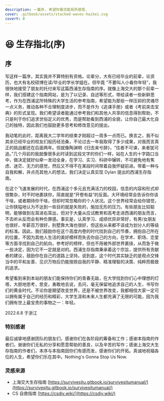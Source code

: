 ```yaml
---
description: 一篇序, 希望你看完能有所感悟.
cover: .gitbook/assets/stacked-waves-haikei.svg
coverY: 0
---
```


# 😆 生存指北(序)

## 序

写这样一篇序，其实我并不算特别有资格。论辈分，大有已经毕业的前辈，论资历，也大有名校硕博在读/毕业的学长学姐在。但毕竟 “不要叫人小看你年轻”，我很快地接受了朋友的托付来写这篇西浦生存指南的序。就像上海交大的那个前辈一样，我们搭建这个指南网站，是为了以记录、自述等形式，带给读者一些新鲜思考，作为在西浦这所特殊的大学生活的参考指南，希望能为那些一样压抑的灵魂尽一点义务，推动各种不合理制度进步，而不是作为《逃课手册》或者《考前突击宝典》的形式呈现。我们希望读者能通过参考我们和其他人共享的信息得到帮助，不只是利于你们追求世俗定义的优秀，而是帮助看到西浦的全貌，让你自己最大化自己的独特，因此我们也鼓励更多思考和修改意见的提出。

我动笔的此时，距离我大二学年的结束才刚超过一周多一点而已。换言之，我不似其余已经毕业的校友们般历经沧桑，不论过去一年我取得了多少成果，对我而言真正的挑战都还在后面两年。但就像陶渊明《归去来兮辞》，“往者不可谏，来者犹可追。”几个月前的我就像很多此时读到这段文字的你们一样，站在人生的十字路口当中，做决定就好似牵一发动全身，在学习、实习、科研中辗转，不可避免地有焦虑、迷茫、无力的感觉，然后又不得不在某段时间带着自我怀疑前进。带着一种与自我和解，并点亮其他人的想法，我们决定认真实现 Dylan 提出的西浦生存指南。

在这个飞速发展的时代，在西浦这个多元且充满活力的校园，信息的内容和形式却很繁杂，时不时地裹挟你，简直就是“开卷有益”的反面。大环境经常会告诉你你该干啥，或者期待你干啥，但却时常忽略你的个人状况。这个世界经常会给你错觉，让你狭隘地认为不达到一些目的就是失败的，施加无形的压力。有些朋友比较聪明，能够做到左耳进右耳出，但对于大量从应试教育和高考走进西浦的朋友而言，不去听从反而会有种负罪感。事实是，认真学习、成绩优异非常好，有男/女朋友也很好，年薪百万很好，别墅靠大海也很好，但这些从来都不该成为划分人的等级的标准。因此，我们鼓励你在这个高度内卷的时代找到自己的节奏，拥抱自己所在的位置，不因为其他人生活的美好模样而失去你自己的方向，在学术、职场、恋爱等方面寻找到自己的航向，参考好的榜样，但也不用被外部世界裹挟，从而急于做一些决定，因为它不一定就是对的。西浦生存指南秉承着这个宗旨，提供所有贡献者的建议，鼓励你在自己的道路上坚持。说到底，这个时代其实缺乏的是观点交锋当中的平和友善、见识万物后仍能按捺自我的平静、精准理智的决策、纯粹而极致的追求。

希望看到来到本站的朋友们能保持你们的青春无敌，在大学找到你们心中理想的灯塔，大胆地思考，思变，勇敢地去说，去问，毫无保留地追求自己的人生，书写你们的黄金时代。不论你是期望改变世界，还是不被世界改变，我都相信大家一定可以拥有属于自己的经历和精彩，大学生涯和未来人生都充满了无限的可能，因为我们拥有世上最宝贵的事物之一：年轻。

2022.6.8 于浙江

### 特别感谢

最后诚挚地感谢团队的朋友们，感谢你们在各阶段的筹备和工作；感谢本指南的作者们，谢谢你们无私的分享和愿意帮助的善良，以及辛苦的写作；感谢上海交大生存指南的作者们，本序与本指南因你们有感而发，感谢你们的开拓。真诚地祝福各位的人生，希望你们乐在其中。Nothing's Gonna Stop Us Now.

### 灵感来源

* 上海交大生存指南 [https://survivesjtu.gitbook.io/survivesjtumanual/](https://survivesjtu.gitbook.io/survivesjtumanual/)
* CS 自救指南 [https://csdiy.wiki/](https://csdiy.wiki/)
